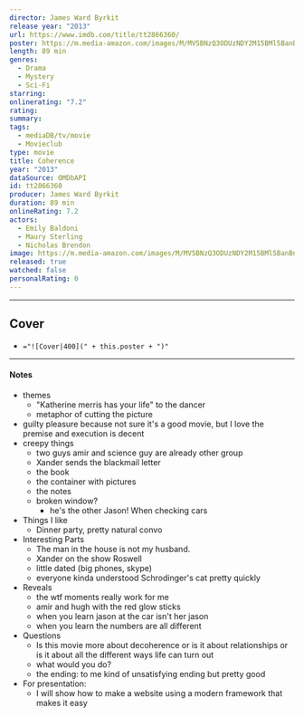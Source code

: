 ```yaml
---
director: James Ward Byrkit
release year: "2013"
url: https://www.imdb.com/title/tt2866360/
poster: https://m.media-amazon.com/images/M/MV5BNzQ3ODUzNDY2M15BMl5BanBnXkFtZTgwNzg0ODY2MTE@._V1_SX300.jpg
length: 89 min
genres:
  - Drama
  - Mystery
  - Sci-Fi
starring: 
onlinerating: "7.2"
rating: 
summary: 
tags:
  - mediaDB/tv/movie
  - Movieclub
type: movie
title: Coherence
year: "2013"
dataSource: OMDbAPI
id: tt2866360
producer: James Ward Byrkit
duration: 89 min
onlineRating: 7.2
actors:
  - Emily Baldoni
  - Maury Sterling
  - Nicholas Brendon
image: https://m.media-amazon.com/images/M/MV5BNzQ3ODUzNDY2M15BMl5BanBnXkFtZTgwNzg0ODY2MTE@._V1_SX300.jpg
released: true
watched: false
personalRating: 0
---
```



---
## Cover

- `="![Cover|400](" + this.poster + ")"`

---
#### Notes
- themes
	- "Katherine merris has your life" to the dancer
	- metaphor of cutting the picture 
- guilty pleasure because not sure it's a good movie, but I love the premise and execution is decent 
- creepy things 
	- two guys amir and science guy are already other group 
	- Xander sends the blackmail letter
	- the book 
	- the container with pictures
	- the notes 
	- broken window?
		- he's the other Jason! When checking cars
- Things I like
	- Dinner party, pretty natural convo
- Interesting Parts
	- The man in the house is not my husband.
	- Xander on the show Roswell 
	- little dated (big phones, skype)
	- everyone kinda understood Schrodinger's cat pretty quickly 
- Reveals
	- the wtf moments really work for me
	- amir and hugh with the red glow sticks
	- when you learn jason at the car isn't her jason
	- when you learn the numbers are all different
- Questions
	- Is this movie more about decoherence or is it about relationships or is it about all the different ways life can turn out
	- what would you do?
	- the ending: to me kind of unsatisfying ending but pretty good
- For presentation:
	- I will show how to make a website using a modern framework that makes it easy